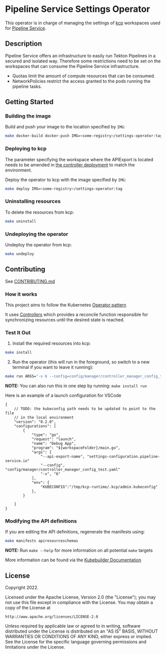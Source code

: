# Pipeline Service Settings Operator

This operator is in charge of managing the settings of [kcp](https://github.com/kcp-dev/kcp) workspaces used for [Pipeline Service](https://github.com/openshift-pipelines/pipeline-service).

## Description

Pipeline Service offers an infrastructure to easily run Tekton Pipelines in a secured and isolated way. Therefore some restrictions need to be set on the workspaces that can consume the Pipeline Service infrastructure.

- Quotas limit the amount of compute resources that can be consumed.
- NetworkPolicies restrict the access granted to the pods running the pipeline tasks.

## Getting Started

### Building the image

Build and push your image to the location specified by `IMG`:

```sh
make docker-build docker-push IMG=<some-registry>/settings-operator:tag
```

### Deploying to kcp

The parameter specifying the workspace where the APIExport is located needs to be amended in [the controller deployment](config/manager/manager.yaml) to match the environment.
 
Deploy the operator to kcp with the image specified by `IMG`:

```sh
make deploy IMG=<some-registry>/settings-operator:tag
```

### Uninstalling resources

To delete the resources from kcp:

```sh
make uninstall
```

### Undeploying the operator

Undeploy the operator from kcp:

```sh
make undeploy
```

## Contributing

See [CONTRIBUTING.md](CONTRIBUTING.md)

### How it works

This project aims to follow the Kubernetes [Operator pattern](https://kubernetes.io/docs/concepts/extend-kubernetes/operator/)

It uses [Controllers](https://kubernetes.io/docs/concepts/architecture/controller/) 
which provides a reconcile function responsible for synchronizing resources until the desired state is reached. 

### Test It Out

1. Install the required resources into kcp:

```sh
make install
```

2. Run the operator (this will run in the foreground, so switch to a new terminal if you want to leave it running):

```sh
make run ARGS="-v 6 --config=config/manager/controller_manager_config_test.yaml --api-export-name=settings-configuration.pipeline-service.io"
```

**NOTE:** You can also run this in one step by running: `make install run`

Here is an example of a launch configuration for VSCode

~~~
{
    // TODO: the kubeconfig path needs to be updated to point to the file
    // in the local environment
    "version": "0.2.0",
    "configurations": [
        {
            "type": "go",
            "request": "launch",
            "name": "Debug App",
            "program": "${workspaceFolder}/main.go",
            "args": [
                "--api-export-name", "settings-configuration.pipeline-service.io"
                "--config", "config/manager/controller_manager_config_test.yaml"
                "-v", "6"
            ],
            "env": {
                "KUBECONFIG":"/tmp/kcp-runtime/.kcp/admin.kubeconfig"
            },
        }

    ]
}
~~~

### Modifying the API definitions

If you are editing the API definitions, regenerate the manifests using:

```sh
make manifests apiresourceschemas
```

**NOTE:** Run `make --help` for more information on all potential `make` targets

More information can be found via the [Kubebuilder Documentation](https://book.kubebuilder.io/introduction.html)

## License

Copyright 2022.

Licensed under the Apache License, Version 2.0 (the "License");
you may not use this file except in compliance with the License.
You may obtain a copy of the License at

    http://www.apache.org/licenses/LICENSE-2.0

Unless required by applicable law or agreed to in writing, software
distributed under the License is distributed on an "AS IS" BASIS,
WITHOUT WARRANTIES OR CONDITIONS OF ANY KIND, either express or implied.
See the License for the specific language governing permissions and
limitations under the License.
